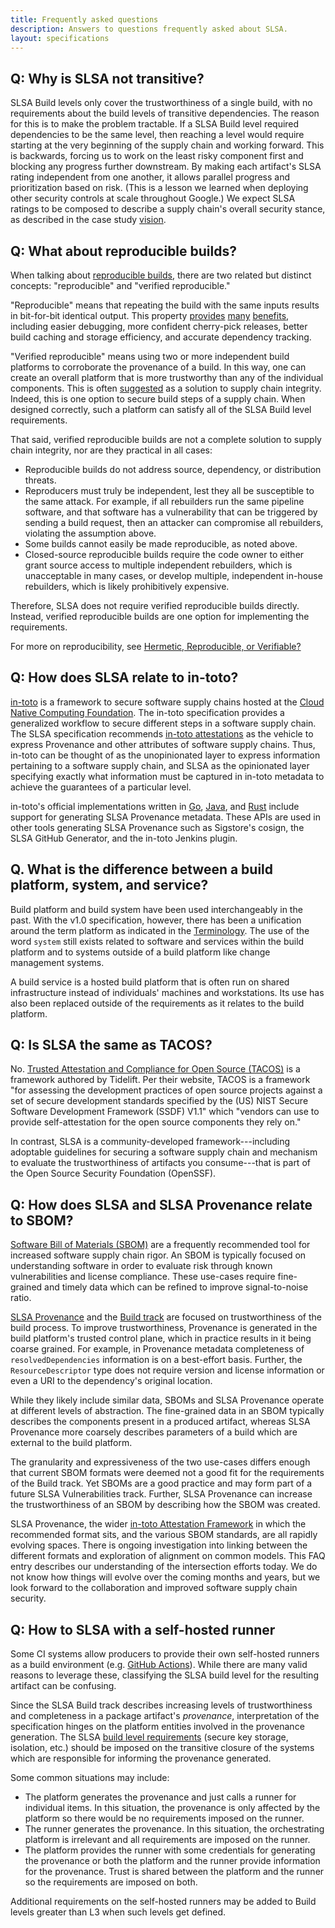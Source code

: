 ```yaml
---
title: Frequently asked questions
description: Answers to questions frequently asked about SLSA.
layout: specifications
---
```


## Q: Why is SLSA not transitive?

SLSA Build levels only cover the trustworthiness of a single build, with no
requirements about the build levels of transitive dependencies. The reason for
this is to make the problem tractable. If a SLSA Build level required
dependencies to be the same level, then reaching a level would require starting
at the very beginning of the supply chain and working forward. This is
backwards, forcing us to work on the least risky component first and blocking
any progress further downstream. By making each artifact's SLSA rating
independent from one another, it allows parallel progress and prioritization
based on risk. (This is a lesson we learned when deploying other security
controls at scale throughout Google.) We expect SLSA ratings to be composed to
describe a supply chain's overall security stance, as described in the case
study [vision](../../example.md#vision-case-study).

## Q: What about reproducible builds?

When talking about [reproducible builds](https://reproducible-builds.org), there
are two related but distinct concepts: "reproducible" and "verified
reproducible."

"Reproducible" means that repeating the build with the same inputs results in
bit-for-bit identical output. This property
[provides](https://reproducible-builds.org/docs/buy-in/)
[many](https://wiki.debian.org/ReproducibleBuilds/About)
[benefits](https://google.github.io/building-secure-and-reliable-systems/raw/ch14.html#hermeticcomma_reproduciblecomma_or_veri),
including easier debugging, more confident cherry-pick releases, better build
caching and storage efficiency, and accurate dependency tracking.

"Verified reproducible" means using two or more independent build platforms to
corroborate the provenance of a build. In this way, one can create an overall
platform that is more trustworthy than any of the individual components. This is
often
[suggested](https://www.linuxfoundation.org/en/blog/preventing-supply-chain-attacks-like-solarwinds/)
as a solution to supply chain integrity. Indeed, this is one option to secure
build steps of a supply chain. When designed correctly, such a platform can
satisfy all of the SLSA Build level requirements.

That said, verified reproducible builds are not a complete solution to supply
chain integrity, nor are they practical in all cases:

-   Reproducible builds do not address source, dependency, or distribution
    threats.
-   Reproducers must truly be independent, lest they all be susceptible to the
    same attack. For example, if all rebuilders run the same pipeline software,
    and that software has a vulnerability that can be triggered by sending a
    build request, then an attacker can compromise all rebuilders, violating the
    assumption above.
-   Some builds cannot easily be made reproducible, as noted above.
-   Closed-source reproducible builds require the code owner to either grant
    source access to multiple independent rebuilders, which is unacceptable in
    many cases, or develop multiple, independent in-house rebuilders, which is
    likely prohibitively expensive.

Therefore, SLSA does not require verified reproducible builds directly. Instead,
verified reproducible builds are one option for implementing the requirements.

For more on reproducibility, see
[Hermetic, Reproducible, or Verifiable?](https://google.github.io/building-secure-and-reliable-systems/raw/ch14.html#hermeticcomma_reproduciblecomma_or_veri)

## Q: How does SLSA relate to in-toto?

[in-toto](https://in-toto.io/) is a framework to secure software supply chains
hosted at the [Cloud Native Computing Foundation](https://cncf.io/). The in-toto
specification provides a generalized workflow to secure different steps in a
software supply chain. The SLSA specification recommends
[in-toto attestations](https://github.com/in-toto/attestation) as the vehicle to
express Provenance and other attributes of software supply chains. Thus, in-toto
can be thought of as the unopinionated layer to express information pertaining
to a software supply chain, and SLSA as the opinionated layer specifying exactly
what information must be captured in in-toto metadata to achieve the guarantees
of a particular level.

in-toto's official implementations written in
[Go](https://github.com/in-toto/in-toto-golang),
[Java](https://github.com/in-toto/in-toto-java), and
[Rust](https://github.com/in-toto/in-toto-rs) include support for generating
SLSA Provenance metadata. These APIs are used in other tools generating SLSA
Provenance such as Sigstore's cosign, the SLSA GitHub Generator, and the in-toto
Jenkins plugin.

## Q. What is the difference between a build platform, system, and service?

Build platform and build system have been used interchangeably in the past. With
the v1.0 specification, however, there has been a unification around the term
platform as indicated in the [Terminology](terminology.md). The use of the word
`system` still exists related to software and services within the build platform
and to systems outside of a build platform like change management systems.

A build service is a hosted build platform that is often run on shared infrastructure
instead of individuals' machines and workstations. Its use has also been replaced outside
of the requirements as it relates to the build platform.

## Q: Is SLSA the same as TACOS?

No.
[Trusted Attestation and Compliance for Open Source (TACOS)](https://github.com/tacosframework)
is a framework authored by Tidelift.
Per their website, TACOS is a framework
"for assessing the development practices of open source projects
against a set of secure development standards specified by the (US)
NIST Secure Software Development Framework (SSDF) V1.1" which
"vendors can use to provide self-attestation for the open source components
they rely on."

In contrast, SLSA is a community-developed framework---including
adoptable guidelines for securing a software supply chain and
mechanism to evaluate the trustworthiness of artifacts you consume---that
is part of the Open Source Security Foundation (OpenSSF).

## Q: How does SLSA and SLSA Provenance relate to SBOM?

[Software Bill of Materials (SBOM)] are a frequently recommended tool for
increased software supply chain rigor. An SBOM is typically focused on
understanding software in order to evaluate risk through known vulnerabilities
and license compliance. These use-cases require fine-grained and timely data
which can be refined to improve signal-to-noise ratio.

[SLSA Provenance] and the [Build track] are focused on trustworthiness of the
build process. To improve trustworthiness, Provenance is generated in the build
platform's trusted control plane, which in practice results in it being coarse
grained. For example, in Provenance metadata completeness of
`resolvedDependencies` information is on a best-effort basis. Further, the
`ResourceDescriptor` type does not require version and license information or
even a URI to the dependency's original location.

While they likely include similar data, SBOMs and SLSA Provenance operate at
different levels of abstraction. The fine-grained data in an SBOM typically
describes the components present in a produced artifact, whereas SLSA
Provenance more coarsely describes parameters of a build which are external to
the build platform.

The granularity and expressiveness of the two use-cases differs enough that
current SBOM formats were deemed not a good fit for the requirements of
the Build track. Yet SBOMs are a good practice and may form part of a future
SLSA Vulnerabilities track. Further, SLSA Provenance can increase the
trustworthiness of an SBOM by describing how the SBOM was created.

SLSA Provenance, the wider [in-toto Attestation Framework] in which the
recommended format sits, and the various SBOM standards, are all rapidly
evolving spaces. There is ongoing investigation into linking between the
different formats and exploration of alignment on common models. This FAQ entry
describes our understanding of the intersection efforts today. We do not know
how things will evolve over the coming months and years, but we look forward to
the collaboration and improved software supply chain security.

## Q: How to SLSA with a self-hosted runner

Some CI systems allow producers to provide their own self-hosted runners as a build
environment (e.g. [GitHub Actions]). While there are many valid reasons to leverage
these, classifying the SLSA build level for the resulting artifact can be confusing.

Since the SLSA Build track describes increasing levels of trustworthiness and
completeness in a package artifact's <dfn>provenance</dfn>, interpretation of the
specification hinges on the platform entities involved in the provenance generation.
The SLSA [build level requirements] (secure key storage, isolation, etc.) should be
imposed on the transitive closure of the systems which are responsible for informing
the provenance generated.

Some common situations may include:

-   The platform generates the provenance and just calls a runner for individual items.
    In this situation, the provenance is only affected by the platform so there would be
    no requirements imposed on the runner.
-   The runner generates the provenance. In this situation, the orchestrating platform
    is irrelevant and all requirements are imposed on the runner.
-   The platform provides the runner with some credentials for generating the provenance
    or both the platform and the runner provide information for the provenance. Trust is
    shared between the platform and the runner so the requirements are imposed on both.

Additional requirements on the self-hosted runners may be added to Build levels
greater than L3 when such levels get defined.

[build level requirements]: build-requirements.md
[GitHub Actions]: https://docs.github.com/en/actions/hosting-your-own-runners
[Software Bill of Materials (SBOM)]: https://ntia.gov/sbom
[SLSA Provenance]: provenance.md
[Build track]: levels.md#build-track
[in-toto Attestation Framework]: https://github.com/in-toto/attestation/blob/main/spec/
